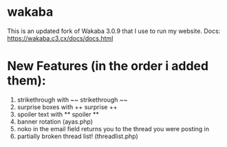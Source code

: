 # wakaba
This is an updated fork of Wakaba 3.0.9 that I use to run my website.
Docs:
https://wakaba.c3.cx/docs/docs.html

# New Features (in the order i added them):
1. strikethrough with ~~ strikethrough ~~
2. surprise boxes with ++ surprise ++
3. spoiler text with ** spoiler **
4. banner rotation (ayas.php)
5. noko in the email field returns you to the thread you were posting in
6. partially broken thread list! (threadlist.php)
